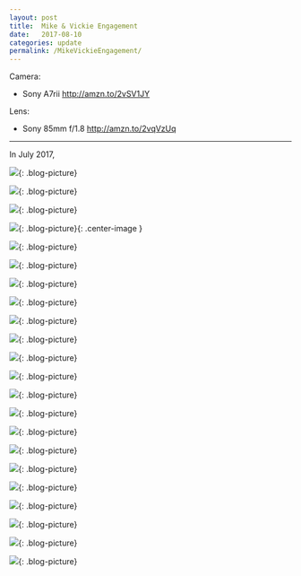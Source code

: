 ```yaml
---
layout: post
title:  Mike & Vickie Engagement
date:   2017-08-10
categories: update
permalink: /MikeVickieEngagement/
---
```


Camera: 
  * Sony A7rii   <http://amzn.to/2vSV1JY>

Lens:
  * Sony 85mm f/1.8 <http://amzn.to/2vqVzUq>


* * *

In July 2017, 

![](https://c1.staticflickr.com/5/4435/36048986200_4d017644b2_b.jpg){: .blog-picture}

![](https://c1.staticflickr.com/5/4363/36048983960_64f58e00bc_b.jpg){: .blog-picture}

![](https://c1.staticflickr.com/5/4426/36048982690_c63da4314c_b.jpg){: .blog-picture}

![](https://c1.staticflickr.com/5/4378/36048981860_a5c78685d1_c.jpg){: .blog-picture}{: .center-image }

![](https://c1.staticflickr.com/5/4412/36277502902_4939217f1d_c.jpg){: .blog-picture}

![](https://c1.staticflickr.com/5/4416/36048979510_426abd1a97_b.jpg){: .blog-picture}

![](https://c1.staticflickr.com/5/4382/36445721325_08c927f844_b.jpg){: .blog-picture}

![](https://c1.staticflickr.com/5/4364/36048974260_2f3bdfaa42_c.jpg){: .blog-picture}

![](https://c1.staticflickr.com/5/4430/36048976050_5d586d7f2c_c.jpg){: .blog-picture}

![](https://c1.staticflickr.com/5/4343/36048972950_491279358c_c.jpg){: .blog-picture}

![](https://c1.staticflickr.com/5/4364/36048971660_e29eb4bf72_c.jpg){: .blog-picture}

![](https://c1.staticflickr.com/5/4340/35637982323_1001fb83ac_c.jpg){: .blog-picture}

![](https://c1.staticflickr.com/5/4434/36048970210_2b4d10bd9f_c.jpg){: .blog-picture}

![](https://c1.staticflickr.com/5/4376/36048969310_9ec6e23cfc_c.jpg){: .blog-picture}

![](https://c1.staticflickr.com/5/4387/36277509172_3bef9f4ffe_c.jpg){: .blog-picture}

![](https://c1.staticflickr.com/5/4336/36048967620_c7fabca296_c.jpg){: .blog-picture}

![](https://c1.staticflickr.com/5/4436/36277508202_becec33f9a_c.jpg){: .blog-picture}

![](https://c1.staticflickr.com/5/4391/36277507362_301b101a5d_b.jpg){: .blog-picture}

![](https://c1.staticflickr.com/5/4440/36048965910_cf73bbab9b_b.jpg){: .blog-picture}

![](https://c1.staticflickr.com/5/4346/36277502352_e4c9b10bb4_b.jpg){: .blog-picture}

![](https://c1.staticflickr.com/5/4369/36048963830_a5045687b9_b.jpg){: .blog-picture}

![](https://c1.staticflickr.com/5/4421/36048965060_0d5af5dd08_c.jpg){: .blog-picture}
